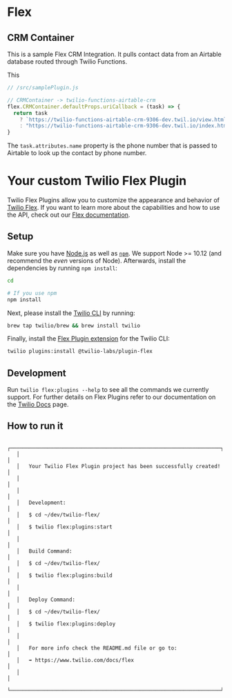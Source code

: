 # Flex

## CRM Container

This is a sample Flex CRM Integration. It pulls contact data from an Airtable database routed through Twilio Functions.

This 

```js
// /src/samplePlugin.js

// CRMContainer -> twilio-functions-airtable-crm
flex.CRMContainer.defaultProps.uriCallback = (task) => {
  return task
    ? `https://twilio-functions-airtable-crm-9306-dev.twil.io/view.html?table=contacts&field=phone&value=${task.attributes.name}`
    : "https://twilio-functions-airtable-crm-9306-dev.twil.io/index.html"
}
```

The `task.attributes.name` property is the phone number that is passed to Airtable to look up the contact by phone number.

# Your custom Twilio Flex Plugin

Twilio Flex Plugins allow you to customize the appearance and behavior of [Twilio Flex](https://www.twilio.com/flex). If you want to learn more about the capabilities and how to use the API, check out our [Flex documentation](https://www.twilio.com/docs/flex).

## Setup

Make sure you have [Node.js](https://nodejs.org) as well as [`npm`](https://npmjs.com). We support Node >= 10.12 (and recommend the _even_ versions of Node). Afterwards, install the dependencies by running `npm install`:

```bash
cd 

# If you use npm
npm install
```

Next, please install the [Twilio CLI](https://www.twilio.com/docs/twilio-cli/quickstart) by running:

```bash
brew tap twilio/brew && brew install twilio
```

Finally, install the [Flex Plugin extension](https://github.com/twilio-labs/plugin-flex/tree/v1-beta) for the Twilio CLI:

```bash
twilio plugins:install @twilio-labs/plugin-flex
```

## Development

Run `twilio flex:plugins --help` to see all the commands we currently support. For further details on Flex Plugins refer to our documentation on the [Twilio Docs](https://www.twilio.com/docs/flex/developer/plugins/cli) page.

## How to run it

```text
   ┌────────────────────────────────────────────────────────────────────┐
   │                                                                    │
   │   Your Twilio Flex Plugin project has been successfully created!   │
   │                                                                    │
   │                                                                    │
   │   Development:                                                     │
   │   $ cd ~/dev/twilio-flex/                                          │
   │   $ twilio flex:plugins:start                                      │
   │                                                                    │
   │   Build Command:                                                   │
   │   $ cd ~/dev/twilio-flex/                                          │
   │   $ twilio flex:plugins:build                                      │
   │                                                                    │
   │   Deploy Command:                                                  │
   │   $ cd ~/dev/twilio-flex/                                          │
   │   $ twilio flex:plugins:deploy                                     │
   │                                                                    │
   │   For more info check the README.md file or go to:                 │
   │   ➡ https://www.twilio.com/docs/flex                               │
   │                                                                    │
   └────────────────────────────────────────────────────────────────────┘
```